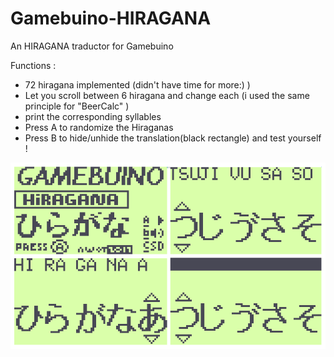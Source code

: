 # Gamebuino-HIRAGANA
An HIRAGANA traductor for Gamebuino

Functions :
- 72 hiragana implemented (didn't have time for more:) )
- Let you scroll between 6 hiragana and change each (i used the same principle for "BeerCalc" )
- print the corresponding syllables
- Press A to randomize the Hiraganas
- Press B to hide/unhide the translation(black rectangle) and test yourself !

![](https://github.com/Awot83/Gamebuino-HIRAGANA/blob/master/Hiragana_screenshot.png?raw=true)
